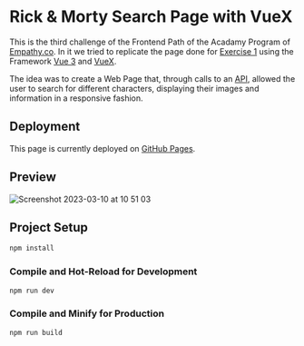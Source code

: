 # Rick & Morty Search Page with VueX

This is the third challenge of the Frontend Path of the Acadamy Program of [Empathy.co](https://empathy.co/). In it we tried to replicate the page done for [Exercise 1](https://github.com/lumialfe/Rick-Morty_EmpathyAcademy) using the Framework [Vue 3](https://vuejs.org/) and [VueX](https://vuex.vuejs.org/).

The idea was to create a Web Page that, through calls to an [API](https://rickandmortyapi.com/), allowed the user to search for different characters, displaying their images and information in a responsive fashion.

## Deployment

This page is currently deployed on [GitHub Pages](https://lumialfe.github.io/Rick-Morty_Vue_EmpathyAcademy/).

## Preview

![Screenshot 2023-03-10 at 10 51 03](https://user-images.githubusercontent.com/60442261/224284294-20082cce-0b39-45cf-a894-04d22813fa99.png)

## Project Setup

```sh
npm install
```

### Compile and Hot-Reload for Development

```sh
npm run dev
```

### Compile and Minify for Production

```sh
npm run build
```
